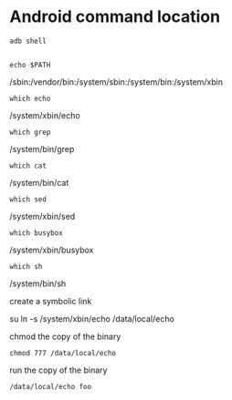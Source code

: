 # Android command location

	adb shell  


	echo $PATH

/sbin:/vendor/bin:/system/sbin:/system/bin:/system/xbin

	which echo

/system/xbin/echo

	which grep

/system/bin/grep

	which cat

/system/bin/cat

	which sed

/system/xbin/sed

	which busybox

/system/xbin/busybox

	which sh

/system/bin/sh


create a symbolic link

su 
ln -s /system/xbin/echo /data/local/echo

chmod the copy of the binary

	chmod 777 /data/local/echo

run the copy of the binary

	/data/local/echo foo

